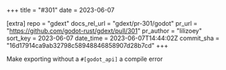 +++
title = "#301"
date = 2023-06-07

[extra]
repo = "gdext"
docs_rel_url = "gdext/pr-301/godot"
pr_url = "https://github.com/godot-rust/gdext/pull/301"
pr_author = "lilizoey"
sort_key = 2023-06-07
date_time = 2023-06-07T14:44:02Z
commit_sha = "16d17914ca9ab32798c58948846858907d28b7cd"
+++

Make exporting without a `#[godot_api]` a compile error
